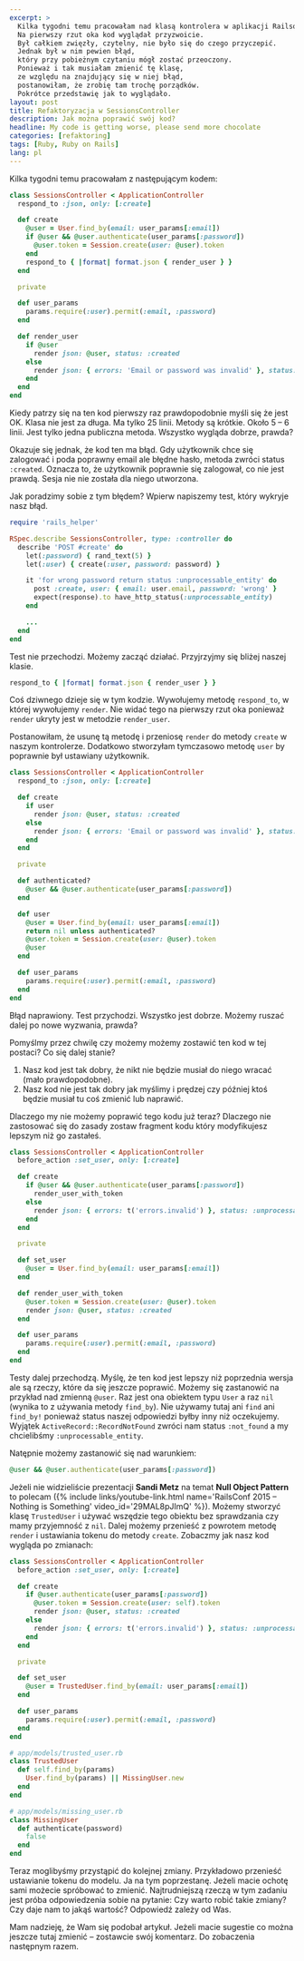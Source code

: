 ```yaml
---
excerpt: >
  Kilka tygodni temu pracowałam nad klasą kontrolera w aplikacji Railsowej.
  Na pierwszy rzut oka kod wyglądał przyzwoicie.
  Był całkiem zwięzły, czytelny, nie było się do czego przyczepić.
  Jednak był w nim pewien błąd,
  który przy pobieżnym czytaniu mógł zostać przeoczony.
  Ponieważ i tak musiałam zmienić tę klasę,
  ze względu na znajdujący się w niej błąd,
  postanowiłam, że zrobię tam trochę porządków.
  Pokrótce przedstawię jak to wyglądało.
layout: post
title: Refaktoryzacja w SessionsController
description: Jak można poprawić swój kod?
headline: My code is getting worse, please send more chocolate
categories: [refaktoring]
tags: [Ruby, Ruby on Rails]
lang: pl
---
```


Kilka tygodni temu pracowałam z następującym kodem:

```ruby
class SessionsController < ApplicationController
  respond_to :json, only: [:create]

  def create
    @user = User.find_by(email: user_params[:email])
    if @user && @user.authenticate(user_params[:password])
      @user.token = Session.create(user: @user).token
    end
    respond_to { |format| format.json { render_user } }
  end

  private

  def user_params
    params.require(:user).permit(:email, :password)
  end

  def render_user
    if @user
      render json: @user, status: :created
    else
      render json: { errors: 'Email or password was invalid' }, status: :unprocessable_entity
    end
  end
end
```

Kiedy patrzy się na ten kod pierwszy raz prawdopodobnie myśli się że jest OK. Klasa nie jest za długa. Ma tylko 25 linii. Metody są krótkie. Około 5 – 6 linii. Jest tylko jedna publiczna metoda. Wszystko wygląda dobrze, prawda?

Okazuje się jednak, że kod ten ma błąd. Gdy użytkownik chce się zalogować i poda poprawny email ale błędne hasło, metoda zwróci status `:created`. Oznacza to, że użytkownik poprawnie się zalogował, co nie jest prawdą. Sesja nie nie została dla niego utworzona.

Jak poradzimy sobie z tym błędem? Wpierw napiszemy test, który wykryje nasz błąd.

```ruby
require 'rails_helper'

RSpec.describe SessionsController, type: :controller do
  describe 'POST #create' do
    let(:password) { rand_text(5) }
    let(:user) { create(:user, password: password) }

    it 'for wrong password return status :unprocessable_entity' do
      post :create, user: { email: user.email, password: 'wrong' }
      expect(response).to have_http_status(:unprocessable_entity)
    end

    ...
  end
end
```

Test nie przechodzi. Możemy zacząć działać. Przyjrzyjmy się bliżej naszej klasie.

```ruby
respond_to { |format| format.json { render_user } }
```

Coś dziwnego dzieje się w tym kodzie. Wywołujemy metodę `respond_to`, w której wywołujemy `render`. Nie widać tego na pierwszy rzut oka ponieważ `render` ukryty jest w metodzie `render_user`.

Postanowiłam, że usunę tą metodę i przeniosę `render` do metody `create` w naszym kontrolerze. Dodatkowo stworzyłam tymczasowo metodę `user` by poprawnie był ustawiany użytkownik.

```ruby
class SessionsController < ApplicationController
  respond_to :json, only: [:create]

  def create
    if user
      render json: @user, status: :created
    else
      render json: { errors: 'Email or password was invalid' }, status: :unprocessable_entity
    end
  end

  private

  def authenticated?
    @user && @user.authenticate(user_params[:password])
  end

  def user
    @user = User.find_by(email: user_params[:email])
    return nil unless authenticated?
    @user.token = Session.create(user: @user).token
    @user
  end

  def user_params
    params.require(:user).permit(:email, :password)
  end
end
```

Błąd naprawiony. Test przychodzi. Wszystko jest dobrze. Możemy ruszać dalej po nowe wyzwania, prawda?

Pomyślmy przez chwilę czy możemy możemy zostawić ten kod w tej postaci? Co się dalej stanie?

1. Nasz kod jest tak dobry, że nikt nie będzie musiał do niego wracać (mało prawdopodobne).
2. Nasz kod nie jest tak dobry jak myślimy i prędzej czy później ktoś będzie musiał tu coś zmienić lub naprawić.

Dlaczego my nie możemy poprawić tego kodu już teraz? Dlaczego nie zastosować się do zasady zostaw fragment kodu który modyfikujesz lepszym niż go zastałeś.

```ruby
class SessionsController < ApplicationController
  before_action :set_user, only: [:create]

  def create
    if @user && @user.authenticate(user_params[:password])
      render_user_with_token
    else
      render json: { errors: t('errors.invalid') }, status: :unprocessable_entity
    end
  end

  private

  def set_user
    @user = User.find_by(email: user_params[:email])
  end

  def render_user_with_token
    @user.token = Session.create(user: @user).token
    render json: @user, status: :created
  end

  def user_params
    params.require(:user).permit(:email, :password)
  end
end
```

Testy dalej przechodzą. Myślę, że ten kod jest lepszy niż poprzednia wersja ale są rzeczy, które da się jeszcze poprawić. Możemy się zastanowić na przykład nad zmienną `@user`. Raz jest ona obiektem typu `User` a raz `nil` (wynika to z używania metody `find_by`). Nie używamy tutaj ani `find` ani `find_by!` ponieważ status naszej odpowiedzi byłby inny niż oczekujemy. Wyjątek `ActiveRecord::RecordNotFound` zwróci nam status `:not_found` a my chcielibśmy `:unprocessable_entity`.

Natępnie możemy zastanowić się nad warunkiem:

```ruby
@user && @user.authenticate(user_params[:password])
```

Jeżeli nie widzieliście prezentacji **Sandi Metz** na temat **Null Object Pattern** to polecam
({% include links/youtube-link.html name='RailsConf 2015 – Nothing is Something' video_id='29MAL8pJImQ' %}).
Możemy stworzyć klasę `TrustedUser` i używać wszędzie tego obiektu bez sprawdzania czy mamy przyjemność z `nil`. Dalej możemy przenieść z powrotem metodę `render` i ustawiania tokenu do metody `create`. Zobaczmy jak nasz kod wygląda po zmianach:

```ruby
class SessionsController < ApplicationController
  before_action :set_user, only: [:create]

  def create
    if @user.authenticate(user_params[:password])
      @user.token = Session.create(user: self).token
      render json: @user, status: :created
    else
      render json: { errors: t('errors.invalid') }, status: :unprocessable_entity
    end
  end

  private

  def set_user
    @user = TrustedUser.find_by(email: user_params[:email])
  end

  def user_params
    params.require(:user).permit(:email, :password)
  end
end

# app/models/trusted_user.rb
class TrustedUser
  def self.find_by(params)
    User.find_by(params) || MissingUser.new
  end
end

# app/models/missing_user.rb
class MissingUser
  def authenticate(password)
    false
  end
end
```

Teraz moglibyśmy przystąpić do kolejnej zmiany. Przykładowo przenieść ustawianie tokenu do modelu. Ja na tym poprzestanę. Jeżeli macie ochotę sami możecie spróbować to zmienić. Najtrudniejszą rzeczą w tym zadaniu jest próba odpowiedzenia sobie na pytanie: Czy warto robić takie zmiany? Czy daje nam to jakąś wartość? Odpowiedź zależy od Was.

Mam nadzieję, że Wam się podobał artykuł. Jeżeli macie sugestie co można jeszcze tutaj zmienić – zostawcie swój komentarz. Do zobaczenia następnym razem.
